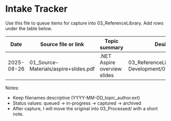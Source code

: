 # Intake Tracker

Use this file to queue items for capture into 03_ReferenceLibrary. Add rows under the table below.

| Date | Source file or link | Topic summary | Desired target path in 03_ReferenceLibrary | Priority | Status |
|------|----------------------|---------------|-------------------------------------------|----------|--------|
| 2025-08-26 | 01_Source-Materials/aspire+slides.pdf | .NET Aspire overview slides | 03_ReferenceLibrary/01_Development/03_CSharp/10_Enterprise-Development/01_DotNet-Aspire-Overview.md | P1 | in-progress |

Notes:

- Keep filenames descriptive (YYYY-MM-DD_topic_author.ext)
- Status values: queued → in-progress → captured → archived
- After capture, I will move the original into 03_Processed/ with a short note.
